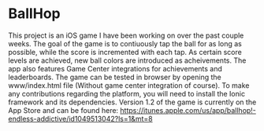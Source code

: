 # BallHop
This project is an iOS game I have been working on over the past couple weeks. The goal of the game is to contiuously tap the ball for as long as possible, while the score is incremented with each tap. As certain score levels are achieved, new ball colors are introduced as acheivements. The app also features Game Center integrations for achievements and leaderboards. The game can be tested in browser by opening the www/index.html file (Without game center integration of course). To make any contributions regarding the platform, you will need to install the Ionic framework and its dependencies. Version 1.2 of the game is currently on the App Store and can be found here: https://itunes.apple.com/us/app/ballhop!-endless-addictive/id1049513042?ls=1&mt=8
